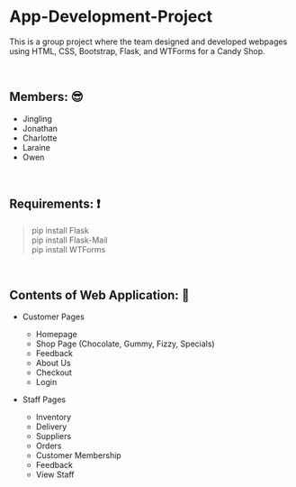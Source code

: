 # App-Development-Project
This is a group project where the team designed and developed webpages using HTML, CSS, Bootstrap, Flask, and WTForms for a Candy Shop.

&nbsp;
## Members: :sunglasses:
- Jingling
- Jonathan
- Charlotte
- Laraine
- Owen

&nbsp;
## Requirements: :exclamation:
> pip install Flask <br>
> pip install Flask-Mail <br>
> pip install WTForms <br>

&nbsp;
## Contents of Web Application: :page_facing_up:
- Customer Pages
  - Homepage
  - Shop Page (Chocolate, Gummy, Fizzy, Specials)
  - Feedback
  - About Us
  - Checkout
  - Login

- Staff Pages
  - Inventory
  - Delivery
  - Suppliers
  - Orders
  - Customer Membership
  - Feedback
  - View Staff

&nbsp;
